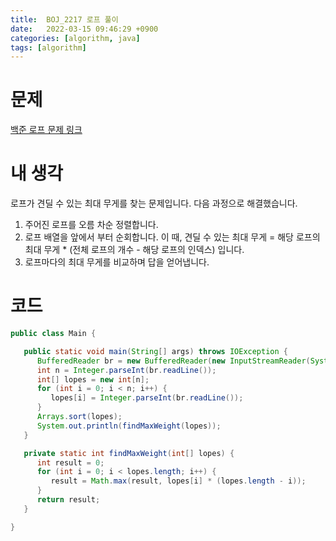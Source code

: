 ```yaml
---
title:  BOJ_2217 로프 풀이
date:   2022-03-15 09:46:29 +0900
categories: [algorithm, java]
tags: [algorithm]
---
```


# 문제
[백준 로프 문제 링크](https://www.acmicpc.net/problem/2003)
# 내 생각
로프가 견딜 수 있는 최대 무게를 찾는 문제입니다. 다음 과정으로 해결했습니다.
1. 주어진 로프를 오름 차순 정렬합니다.
2. 로프 배열을 앞에서 부터 순회합니다. 이 때, 견딜 수 있는 최대 무게 = 해당 로프의 최대 무게 * (전체 로프의 개수 - 해당 로프의 인덱스) 입니다.
3. 로프마다의 최대 무게를 비교하며 답을 얻어냅니다.

# 코드

```java
public class Main {

   public static void main(String[] args) throws IOException {
      BufferedReader br = new BufferedReader(new InputStreamReader(System.in));
      int n = Integer.parseInt(br.readLine());
      int[] lopes = new int[n];
      for (int i = 0; i < n; i++) {
         lopes[i] = Integer.parseInt(br.readLine());
      }
      Arrays.sort(lopes);
      System.out.println(findMaxWeight(lopes));
   }

   private static int findMaxWeight(int[] lopes) {
      int result = 0;
      for (int i = 0; i < lopes.length; i++) {
         result = Math.max(result, lopes[i] * (lopes.length - i));
      }
      return result;
   }

}


```
